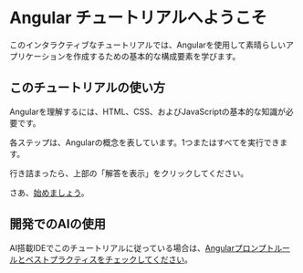 # Angular チュートリアルへようこそ

このインタラクティブなチュートリアルでは、Angularを使用して素晴らしいアプリケーションを作成するための基本的な構成要素を学びます。

## このチュートリアルの使い方

Angularを理解するには、HTML、CSS、およびJavaScriptの基本的な知識が必要です。

各ステップは、Angularの概念を表しています。1つまたはすべてを実行できます。

行き詰まったら、上部の「解答を表示」をクリックしてください。

さあ、[始めましょう](/tutorials/learn-angular/1-components-in-angular)。

## 開発でのAIの使用

AI搭載IDEでこのチュートリアルに従っている場合は、[Angularプロンプトルールとベストプラクティスをチェックしてください](/ai/develop-with-ai)。
